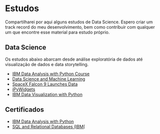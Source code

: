 # Estudos

Compartilharei por aqui alguns estudos de Data Science. Espero criar um track record do meu desenvolvimento, bem como contribuir com qualquer um que encontre esse material para estudo próprio.

## Data Science

Os estudos abaixo abarcam desde análise exploratória de dados até visualização de dados e data storytelling.

- [IBM Data Analysis with Python Course](https://github.com/gabrielrflopes/estudos/blob/main/IBM_Data_Analysis_with_Python.ipynb)
- [Data Science and Machine Learning](https://github.com/gabrielrflopes/estudos/blob/main/Python_DS_ML.ipynb)
- [SpaceX Falcon 9 Launches Data](https://github.com/gabrielrflopes/estudos/blob/main/SpaceX_Falcon9_Launches_Data.ipynb)
- [iPyWidgets](https://github.com/gabrielrflopes/estudos/blob/main/iPyWidgets_Criando_intera%C3%A7%C3%B5es_com_os_plots.ipynb)
- [IBM Data Visualization with Python](https://github.com/gabrielrflopes/estudos/blob/main/Data_Visualization_with_Python.ipynb)

## Certificados

- [IBM Data Analysis with Python](https://www.credly.com/badges/4ff462e1-6834-4a6b-856e-03e7b0047c7d/linked_in_profile)
- [SQL and Relational Databases (IBM(](https://courses.cognitiveclass.ai/certificates/dd8369f75490408db92608d9f2476678)
